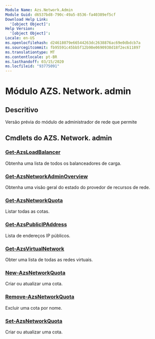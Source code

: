 ```yaml
---
Module Name: Azs.Network.Admin
Module Guid: d6537bd8-790c-49a5-8536-fa40389ef5cf
Download Help Link:
  '[object Object]': 
Help Version:
  '[object Object]': 
Locale: en-US
ms.openlocfilehash: d24618079e66544263dc2638876ac69e0dbdcb7a
ms.sourcegitcommit: fb95591c45bb5f12b98e0690938d18f2ec611897
ms.translationtype: MT
ms.contentlocale: pt-BR
ms.lasthandoff: 03/15/2020
ms.locfileid: "93775091"
---
```

# Módulo AZS. Network. admin
## Descritivo
Versão prévia do módulo de administrador de rede que permite  

## Cmdlets do AZS. Network. admin
### [Get-AzsLoadBalancer](Get-AzsLoadBalancer.md)
Obtenha uma lista de todos os balanceadores de carga.

### [Get-AzsNetworkAdminOverview](Get-AzsNetworkAdminOverview.md)
Obtenha uma visão geral do estado do provedor de recursos de rede.

### [Get-AzsNetworkQuota](Get-AzsNetworkQuota.md)
Listar todas as cotas.

### [Get-AzsPublicIPAddress](Get-AzsPublicIPAddress.md)
Lista de endereços IP públicos.

### [Get-AzsVirtualNetwork](Get-AzsVirtualNetwork.md)
Obter uma lista de todas as redes virtuais.

### [New-AzsNetworkQuota](New-AzsNetworkQuota.md)
Criar ou atualizar uma cota.

### [Remove-AzsNetworkQuota](Remove-AzsNetworkQuota.md)
Excluir uma cota por nome.

### [Set-AzsNetworkQuota](Set-AzsNetworkQuota.md)
Criar ou atualizar uma cota.

